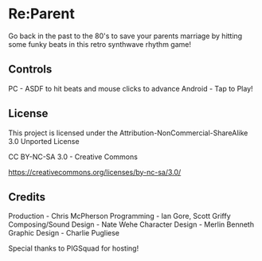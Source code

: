 # Re:Parent

Go back in the past to the 80's to save your parents marriage by hitting some funky beats in this retro
synthwave rhythm game!

## Controls

PC - ASDF to hit beats and mouse clicks to advance
Android - Tap to Play!

## License

This project is licensed under the Attribution-NonCommercial-ShareAlike 3.0 Unported License

CC BY-NC-SA 3.0 - Creative Commons

https://creativecommons.org/licenses/by-nc-sa/3.0/

## Credits

Production - Chris McPherson
Programming - Ian Gore, Scott Griffy
Composing/Sound Design - Nate Wehe
Character Design - Merlin Benneth
Graphic Design - Charlie Pugliese

Special thanks to PIGSquad for hosting!
